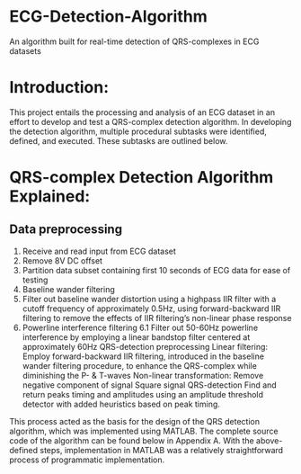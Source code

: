 # ECG-Detection-Algorithm
An algorithm built for real-time detection of QRS-complexes in ECG datasets

# Introduction:
This project entails the processing and analysis of an ECG dataset in an effort to develop and test a QRS-complex detection algorithm. In developing the detection algorithm, multiple procedural subtasks were identified, defined, and executed. These subtasks are outlined below.

# QRS-complex Detection Algorithm Explained:
## Data preprocessing
1. Receive and read input from ECG dataset
2. Remove 8V DC offset
3. Partition data subset containing first 10 seconds of ECG data for ease of testing
4. Baseline wander filtering
5. Filter out baseline wander distortion using a highpass IIR filter with a cutoff frequency of approximately 0.5Hz, using forward-backward IIR filtering to remove the effects of IIR filtering’s non-linear phase response
6. Powerline interference filtering
6.1 Filter out 50-60Hz powerline interference by employing a linear bandstop filter centered at approximately 60Hz
QRS-detection preprocessing
Linear filtering:
Employ forward-backward IIR filtering, introduced in the baseline wander filtering procedure, to enhance the QRS-complex while diminishing the P- & T-waves
Non-linear transformation:
Remove negative component of signal
Square signal
QRS-detection
Find and return peaks timing and amplitudes using an amplitude threshold detector with added heuristics based on peak timing.

This process acted as the basis for the design of the QRS detection algorithm, which was implemented using MATLAB. The complete source code of the algorithm can be found below in Appendix A. With the above-defined steps, implementation in MATLAB was a relatively straightforward process of programmatic implementation. 
